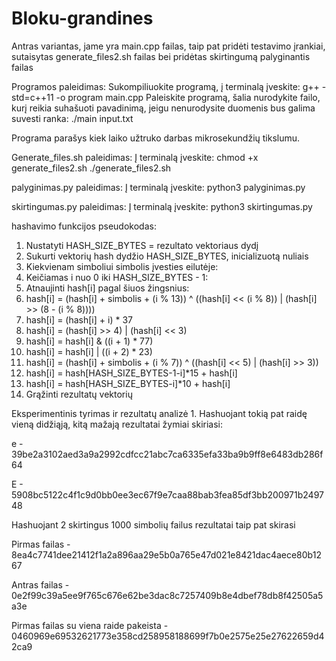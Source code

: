 # Bloku-grandines
Antras variantas, jame yra main.cpp failas, taip pat pridėti testavimo įrankiai, sutaisytas generate_files2.sh failas bei pridėtas skirtingumą palyginantis failas

Programos paleidimas:
Sukompiliuokite programą, į terminalą įveskite:
g++ -std=c++11 -o program main.cpp
Paleiskite programą, šalia nurodykite failo, kurį reikia suhašuoti pavadinimą, jeigu nenurodysite duomenis bus galima suvesti ranka:
./main input.txt

Programa parašys kiek laiko užtruko darbas mikrosekundžių tikslumu.


Generate_files.sh paleidimas:
Į terminalą įveskite:
chmod +x generate_files2.sh
./generate_files2.sh


palyginimas.py paleidimas:
Į terminalą įveskite:
python3 palyginimas.py

skirtingumas.py paleidimas:
Į terminalą įveskite:
python3 skirtingumas.py


hashavimo funkcijos pseudokodas:
1.   Nustatyti HASH_SIZE_BYTES = rezultato vektoriaus dydį
2.   Sukurti vektorių hash dydžio HASH_SIZE_BYTES, inicializuotą nuliais
3.   Kiekvienam simboliui simbolis įvesties eilutėje:
4.   Keičiamas i nuo 0 iki HASH_SIZE_BYTES - 1:
5.   Atnaujinti hash[i] pagal šiuos žingsnius:
6.    hash[i] = (hash[i] + simbolis + (i % 13)) ^ ((hash[i] << (i % 8)) | (hash[i] >> (8 - (i % 8))))
7.    hash[i] = (hash[i] + i) * 37
8.    hash[i] = (hash[i] >> 4) | (hash[i] << 3)
9.    hash[i] = hash[i] & ((i + 1) * 77)
10.   hash[i] = hash[i] | ((i + 2) * 23)
11.   hash[i] = (hash[i] + simbolis + (i % 7)) ^ ((hash[i] << 5) | (hash[i] >> 3))
12.   hash[i] = hash[HASH_SIZE_BYTES-1-i]*15 + hash[i]
13.   hash[i] = hash[HASH_SIZE_BYTES-i]*10 + hash[i]
14. Grąžinti rezultatų vektorių


Eksperimentinis tyrimas ir rezultatų analizė
1.
Hashuojant tokią pat raidę vieną didžiąją, kitą mažają rezultatai žymiai skiriasi:

e - 39be2a3102aed3a9a2992cdfcc21abc7ca6335efa33ba9b9ff8e6483db286f64

E - 5908bc5122c4f1c9d0bb0ee3ec67f9e7caa88bab3fea85df3bb200971b249748

Hashuojant 2 skirtingus 1000 simbolių failus rezultatai taip pat skirasi

Pirmas failas - 8ea4c7741dee21412f1a2a896aa29e5b0a765e47d021e8421dac4aece80b1267

Antras failas - 0e2f99c39a5ee9f765c676e62be3dac8c7257409b8e4dbef78db8f42505a5a3e

Pirmas failas su viena raide pakeista - 0460969e69532621773e358cd258958188699f7b0e2575e25e27622659d42ca9


